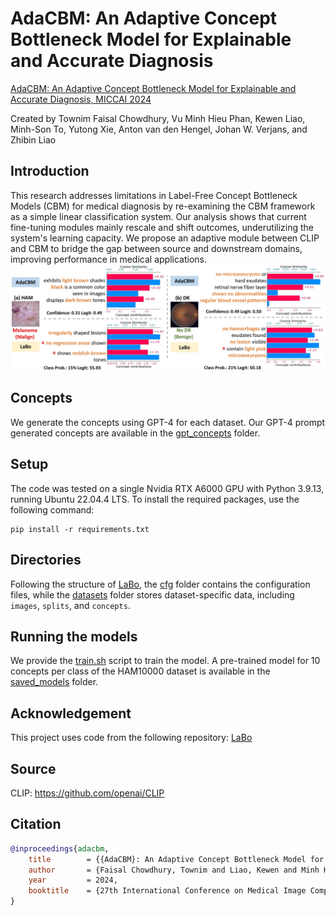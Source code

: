 # AdaCBM: An Adaptive Concept Bottleneck Model for Explainable and Accurate Diagnosis

[AdaCBM: An Adaptive Concept Bottleneck Model for Explainable and Accurate Diagnosis, MICCAI 2024](https://dl.acm.org/doi/abs/10.1007/978-3-031-72117-5_4)

Created by Townim Faisal Chowdhury, Vu Minh Hieu Phan, Kewen Liao, Minh-Son To, Yutong Xie, Anton van den Hengel, Johan W. Verjans, and Zhibin Liao

## Introduction

This research addresses limitations in Label-Free Concept Bottleneck Models (CBM) for medical diagnosis by re-examining the CBM framework as a simple linear classification system. Our analysis shows that current fine-tuning modules mainly rescale and shift outcomes, underutilizing the system's learning capacity. We propose an adaptive module between CLIP and CBM to bridge the gap between source and downstream domains, improving performance in medical applications.
![adacbm](assets/qualitative-fig.jpg)

## Concepts

We generate the concepts using GPT-4 for each dataset. Our GPT-4 prompt generated concepts are available in the [gpt_concepts](./gpt_concepts/) folder.

## Setup
The code was tested on a single Nvidia RTX A6000 GPU with Python 3.9.13, running Ubuntu 22.04.4 LTS. To install the required packages, use the following command:
```
pip install -r requirements.txt
```

## Directories

Following the structure of [LaBo](https://github.com/YueYANG1996/LaBo/tree/main), the [cfg](cfg/) folder contains the configuration files, while the [datasets](datasets/) folder stores dataset-specific data, including `images`, `splits`, and `concepts`.

## Running the models

We provide the [train.sh](train.sh) script to train the model. A pre-trained model for 10 concepts per class of the HAM10000 dataset is available in the [saved_models](./saved_models/) folder.

## Acknowledgement
This project uses code from the following repository: [LaBo](https://github.com/YueYANG1996/LaBo/tree/main)

## Source

CLIP: https://github.com/openai/CLIP

## Citation

```bibtex
@inproceedings{adacbm,
	title        = {{AdaCBM}: An Adaptive Concept Bottleneck Model for Explainable and Accurate Diagnosis},
	author       = {Faisal Chowdhury, Townim and Liao, Kewen and Minh Hieu Phan, Vu and To, Minh-Son and Xie, Yutong and Hengel, Anton van den and W. Verjans, Johan and Liao, Zhibin},
	year         = 2024,
	booktitle    = {27th International Conference on Medical Image Computing and Computer Assisted Intervention (MICCAI)}
}
```